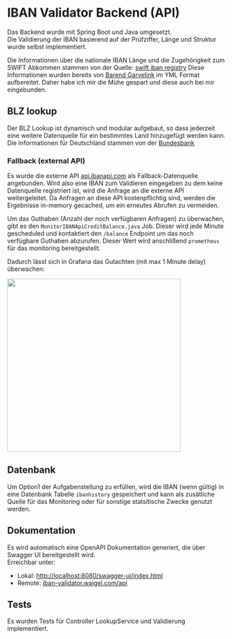 # IBAN Validator Backend (API)

Das Backend wurde mit Spring Boot und Java umgesetzt. <br/>
Die Validierung der IBAN basierend auf der Prüfziffer, Länge und Struktur wurde selbst implementiert.

Die Informationen über die nationale IBAN Länge und die Zugehörigkeit zum SWIFT Abkommen stammen von der Quelle: [swift iban registry](https://www.google.com/url?sa=t&rct=j&q=&esrc=s&source=web&cd=&ved=2ahUKEwinqfSN_MH8AhXIV6QEHZu2AXQQFnoECBoQAQ&url=https%3A%2F%2Fwww.swift.com%2Fresource%2Fiban-registry-pdf&usg=AOvVaw0ry5oYpRt6qoPcGs481YGl)
Diese Informationen wurden bereits von [Barend Garvelink](https://github.com/barend/java-iban/blob/main/src/main/resources/nl/garvelink/iban/IBAN.yml) im YML Format aufbereitet. Daher habe ich mir die Mühe gespart und diese auch bei mir eingebunden.

## BLZ lookup

Der BLZ Lookup ist dynamisch und modular aufgebaut, so dass jederzeit eine weitere Datenquelle für ein bestimmtes Land hinzugefügt werden kann. Die Informationen für Deutschland stammen von der [Bundesbank](https://www.bundesbank.de/de/aufgaben/unbarer-zahlungsverkehr/serviceangebot/bankleitzahlen/download-bankleitzahlen-602592)

### Fallback (external API)

Es wurde die externe API [api.ibanapi.com](https://ibanapi.com) als Fallback-Datenquelle angebunden. Wird also eine IBAN zum Validieren eingegeben zu dem keine Datenquelle registriert ist, wird die Anfrage an die externe API weitergeleitet. Da Anfragen an diese API kostenpflichtig sind, werden die Ergebnisse in-memory gecached, um ein erneutes Abrufen zu vermeiden.

Um das Guthaben (Anzahl der noch verfügbaren Anfragen) zu überwachen, gibt es den `MonitorIBANApiCreditBalance.java` Job. Dieser wird jede Minute gescheduled und kontaktiert den `/balance` Endpoint um das noch verfügbare Guthaben abzurufen. Dieser Wert wird anschlißend `prometheus` für das monitoring bereitgestellt.

Dadurch lässt sich in Grafana das Gutachten (mit max 1 Minute delay) überwachen:

<img src="https://user-images.githubusercontent.com/25115243/212501631-92278088-3c5a-4c59-9e90-d51266ba1ce4.png" width="400">

## Datenbank

Um Option1 der Aufgabenstellung zu erfüllen, wird die IBAN (wenn gültig) in eine Datenbank Tabelle `ibanhistory` gespeichert und kann als zusätliche Quelle für das Monitoring oder für sonstige statsitische Zwecke genutzt werden.

## Dokumentation

Es wird automatisch eine OpenAPI Dokumentation generiert, die über Swagger UI bereitgestellt wird. <br/>
Erreichbar unter: 
- Lokal: [http://localhost:8080/swagger-ui/index.html](http://localhost:8080/swagger-ui/index.html)
- Remote: [iban-validator.waigel.com/api](https://iban-validator.waigel.com/api/swagger-ui/index.html)

## Tests

Es wurden Tests für Controller LookupService und Validierung implementiert.
